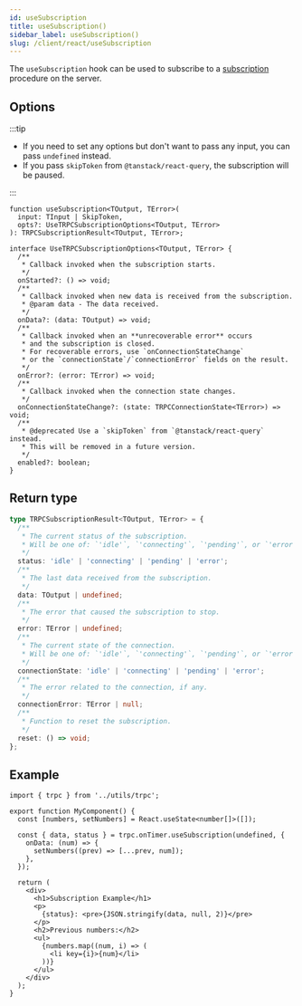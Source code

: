```yaml
---
id: useSubscription
title: useSubscription()
sidebar_label: useSubscription()
slug: /client/react/useSubscription
---
```


The `useSubscription` hook can be used to subscribe to a [subscription](../../server/subscriptions.md) procedure on the server.

## Options

:::tip

- If you need to set any options but don't want to pass any input, you can pass `undefined` instead.
- If you pass `skipToken` from `@tanstack/react-query`, the subscription will be paused.

:::

```tsx
function useSubscription<TOutput, TError>(
  input: TInput | SkipToken,
  opts?: UseTRPCSubscriptionOptions<TOutput, TError>
): TRPCSubscriptionResult<TOutput, TError>;

interface UseTRPCSubscriptionOptions<TOutput, TError> {
  /**
   * Callback invoked when the subscription starts.
   */
  onStarted?: () => void;
  /**
   * Callback invoked when new data is received from the subscription.
   * @param data - The data received.
   */
  onData?: (data: TOutput) => void;
  /**
   * Callback invoked when an **unrecoverable error** occurs
   * and the subscription is closed.
   * For recoverable errors, use `onConnectionStateChange`
   * or the `connectionState`/`connectionError` fields on the result.
   */
  onError?: (error: TError) => void;
  /**
   * Callback invoked when the connection state changes.
   */
  onConnectionStateChange?: (state: TRPCConnectionState<TError>) => void;
  /**
   * @deprecated Use a `skipToken` from `@tanstack/react-query` instead.
   * This will be removed in a future version.
   */
  enabled?: boolean;
}

```

## Return type

```ts
type TRPCSubscriptionResult<TOutput, TError> = {
  /**
   * The current status of the subscription.
   * Will be one of: `'idle'`, `'connecting'`, `'pending'`, or `'error'`.
   */
  status: 'idle' | 'connecting' | 'pending' | 'error';
  /**
   * The last data received from the subscription.
   */
  data: TOutput | undefined;
  /**
   * The error that caused the subscription to stop.
   */
  error: TError | undefined;
  /**
   * The current state of the connection.
   * Will be one of: `'idle'`, `'connecting'`, `'pending'`, or `'error'`.
   */
  connectionState: 'idle' | 'connecting' | 'pending' | 'error';
  /**
   * The error related to the connection, if any.
   */
  connectionError: TError | null;
  /**
   * Function to reset the subscription.
   */
  reset: () => void;
};
```

## Example

```tsx title='components/MyComponent.tsx'
import { trpc } from '../utils/trpc';

export function MyComponent() {
  const [numbers, setNumbers] = React.useState<number[]>([]);

  const { data, status } = trpc.onTimer.useSubscription(undefined, {
    onData: (num) => {
      setNumbers((prev) => [...prev, num]);
    },
  });

  return (
    <div>
      <h1>Subscription Example</h1>
      <p>
        {status}: <pre>{JSON.stringify(data, null, 2)}</pre>
      </p>
      <h2>Previous numbers:</h2>
      <ul>
        {numbers.map((num, i) => (
          <li key={i}>{num}</li>
        ))}
      </ul>
    </div>
  );
}
```
